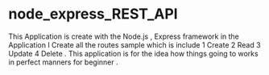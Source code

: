 # node_express_REST_API
This Application is create with the Node.js , Express framework in the Application I Create all the routes sample which is include 1 Create 2 Read 3 Update 4 Delete . This application is for the idea how things going to works in perfect manners for beginner . 
